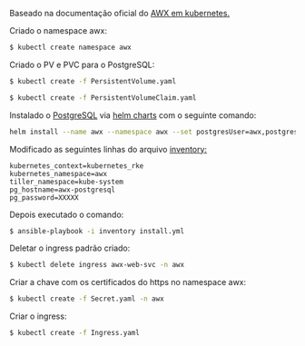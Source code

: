 Baseado na documentação oficial do [AWX em kubernetes.](https://github.com/ansible/awx/blob/devel/INSTALL.md#kubernetes)

Criado o namespace awx:

```bash
$ kubectl create namespace awx
```
Criado o PV e PVC para o PostgreSQL:

```bash
$ kubectl create -f PersistentVolume.yaml

$ kubectl create -f PersistentVolumeClaim.yaml
```

Instalado o [PostgreSQL](https://github.com/kubernetes/charts/tree/master/stable/postgresql) via [helm charts](https://github.com/kubernetes/charts) com o seguinte comando:

```bash
helm install --name awx --namespace awx --set postgresUser=awx,postgresPassword=XXXX,postgresDatabase=awx,persistence.existingClaim=pvc-awx-postgresql stable/postgresql
```

Modificado as seguintes linhas do arquivo [inventory:](https://github.com/ansible/awx/blob/devel/installer/inventory)

```
kubernetes_context=kubernetes_rke
kubernetes_namespace=awx
tiller_namespace=kube-system
pg_hostname=awx-postgresql
pg_password=XXXXX
```

Depois executado o comando: 
```bash
$ ansible-playbook -i inventory install.yml
```

Deletar o ingress padrão criado:
```bash
$ kubectl delete ingress awx-web-svc -n awx
```	

Criar a chave com os certificados do https no namespace awx:
```bash
$ kubectl create -f Secret.yaml -n awx
```	

Criar o ingress:

```bash
$ kubectl create -f Ingress.yaml
```
